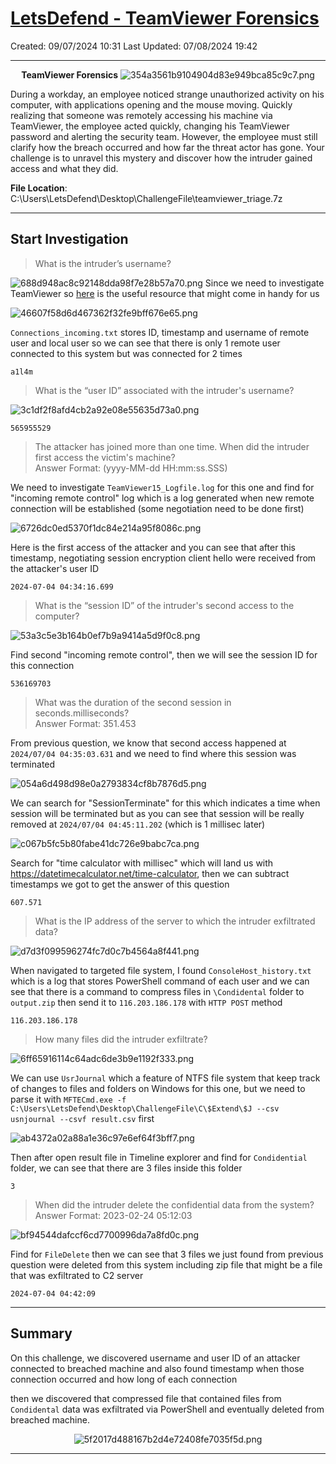 # [LetsDefend - TeamViewer Forensics](https://app.letsdefend.io/challenge/teamviewer-forensics)
Created: 09/07/2024 10:31
Last Updated: 07/08/2024 19:42
* * *
<div align=center>

**TeamViewer Forensics**
![354a3561b9104904d83e949bca85c9c7.png](/_resources/354a3561b9104904d83e949bca85c9c7.png)
</div>
During a workday, an employee noticed strange unauthorized activity on his computer, with applications opening and the mouse moving. Quickly realizing that someone was remotely accessing his machine via TeamViewer, the employee acted quickly, changing his TeamViewer password and alerting the security team. However, the employee must still clarify how the breach occurred and how far the threat actor has gone. Your challenge is to unravel this mystery and discover how the intruder gained access and what they did.

**File Location**: C:\Users\LetsDefend\Desktop\ChallengeFile\teamviewer_triage.7z
* * *
## Start Investigation
>What is the intruder’s username?

![688d948ac8c92148dda98f7e28b57a70.png](/_resources/688d948ac8c92148dda98f7e28b57a70.png)
Since we need to investigate TeamViewer so [here](https://benleeyr.wordpress.com/2020/05/19/teamviewer-forensics-tested-on-v15/) is the useful resource that might come in handy for us

![46607f58d6d467362f32fe9bff676e65.png](/_resources/46607f58d6d467362f32fe9bff676e65.png)

`Connections_incoming.txt` stores ID, timestamp and username of remote user and local user so we can see that there is only 1 remote user connected to this system but was connected for 2 times

```
a1l4m
```

>What is the “user ID” associated with the intruder's username?

![3c1df2f8afd4cb2a92e08e55635d73a0.png](/_resources/3c1df2f8afd4cb2a92e08e55635d73a0.png)
```
565955529
```

>The attacker has joined more than one time. When did the intruder first access 
the victim's machine? <br>
Answer Format: (yyyy-MM-dd HH:mm:ss.SSS)

We need to investigate `TeamViewer15_Logfile.log` for this one and find for "incoming remote control" log which is a log generated when new remote connection will be established (some negotiation need to be done first)

![6726dc0ed5370f1dc84e214a95f8086c.png](/_resources/6726dc0ed5370f1dc84e214a95f8086c.png)

Here is the first access of the attacker and you can see that after this timestamp, negotiating session encryption client hello were received from the attacker's user ID
 
```
2024-07-04 04:34:16.699
```

>What is the “session ID” of the intruder's second access to the computer?

![53a3c5e3b164b0ef7b9a9414a5d9f0c8.png](/_resources/53a3c5e3b164b0ef7b9a9414a5d9f0c8.png)

Find second "incoming remote control", then we will see the session ID for this connection

```
536169703
```

>What was the duration of the second session in seconds.milliseconds? <br>
Answer Format: 351.453

From previous question, we know that second access happened at `2024/07/04 04:35:03.631` and we need to find where this session was terminated

![054a6d498d98e0a2793834cf8b7876d5.png](/_resources/054a6d498d98e0a2793834cf8b7876d5.png)

We can search for "SessionTerminate" for this which indicates a time when session will be terminated but as you can see that session will be really removed at `2024/07/04 04:45:11.202` (which is 1 millisec later)

![c067b5fc5b80fabe41dc726e9babc7ca.png](/_resources/c067b5fc5b80fabe41dc726e9babc7ca.png)

Search for "time calculator with millisec" which will land us with https://datetimecalculator.net/time-calculator, then we can subtract timestamps we got to get the answer of this question 

```
607.571
```

>What is the IP address of the server to which the intruder exfiltrated data?

![d7d3f099596274fc7d0c7b4564a8f441.png](/_resources/d7d3f099596274fc7d0c7b4564a8f441.png)

When navigated to targeted file system, I found `ConsoleHost_history.txt` which is a log that stores PowerShell command of each user and we can see that there is a command to compress files in `\Condidental` folder to `output.zip` then send it to `116.203.186.178` with `HTTP POST` method

```
116.203.186.178
```

>How many files did the intruder exfiltrate?

![6ff65916114c64adc6de3b9e1192f333.png](/_resources/6ff65916114c64adc6de3b9e1192f333.png)

We can use `UsrJournal` which a feature of NTFS file system that keep track of changes to files and folders on Windows for this one, but we need to parse it with `MFTECmd.exe -f C:\Users\LetsDefend\Desktop\ChallengeFile\C\$Extend\$J --csv usnjournal --csvf result.csv` first

![ab4372a02a88a1e36c97e6ef64f3bff7.png](/_resources/ab4372a02a88a1e36c97e6ef64f3bff7.png)

Then after open result file in Timeline explorer and find for `Condidential` folder, we can see that there are 3 files inside this folder
```
3
```

>When did the intruder delete the confidential data from the system? <br>
Answer Format: 2023-02-24 05:12:03

![bf94544dafccf6cd7700996da7a8fd0c.png](/_resources/bf94544dafccf6cd7700996da7a8fd0c.png)

Find for `FileDelete` then we can see that 3 files we just found from previous question were deleted from this system including zip file that might be a file that was exfiltrated to C2 server

```
2024-07-04 04:42:09
```

* * *
## Summary
On this challenge, we discovered username and user ID of an attacker connected to breached machine and also found timestamp when those connection occurred and how long of each connection

then we discovered that compressed file that contained files from `Condidental` data was exfiltrated via PowerShell and eventually deleted from breached machine.

<div align=center>

![5f2017d488167b2d4e72408fe7035f5d.png](/_resources/5f2017d488167b2d4e72408fe7035f5d.png)
</div>

* * *
